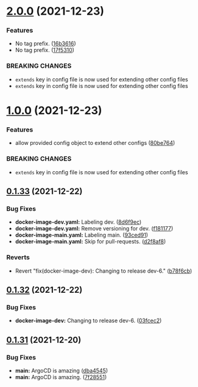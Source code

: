 # [2.0.0](https://github.com/polinchw/hello-github-webhook/compare/v1.0.0...2.0.0) (2021-12-23)


### Features

* No tag prefix. ([16b3616](https://github.com/polinchw/hello-github-webhook/commit/16b36169eb2fdddd507394029c8de95979841292))
* No tag prefix. ([17f5310](https://github.com/polinchw/hello-github-webhook/commit/17f5310b17fc5a771900988b47efa5f23d3312a9))


### BREAKING CHANGES

* `extends` key in config file is now used for extending other config files
* `extends` key in config file is now used for extending other config files



# [1.0.0](https://github.com/polinchw/hello-github-webhook/compare/v0.1.33...v1.0.0) (2021-12-23)


### Features

* allow provided config object to extend other configs ([80be764](https://github.com/polinchw/hello-github-webhook/commit/80be76459574aea6bf437ca0e4cac7c9d6996d88))


### BREAKING CHANGES

* `extends` key in config file is now used for extending other config files



## [0.1.33](https://github.com/polinchw/hello-github-webhook/compare/v0.1.32...v0.1.33) (2021-12-22)


### Bug Fixes

* **docker-image-dev.yaml:** Labeling dev. ([8d6f9ec](https://github.com/polinchw/hello-github-webhook/commit/8d6f9ec16cc01be58bb76c692e576a9b60a0ae2f))
* **docker-image-dev.yaml:** Remove versioning for dev. ([f181177](https://github.com/polinchw/hello-github-webhook/commit/f181177e7bee51d1d86b3a94bd6618734f4027fd))
* **docker-image-main.yaml:** Labeling main. ([93ced91](https://github.com/polinchw/hello-github-webhook/commit/93ced91c34db46275431b7da7b396dfceea71ee2))
* **docker-image-main.yaml:** Skip for pull-requests. ([d2f8af8](https://github.com/polinchw/hello-github-webhook/commit/d2f8af8166e07568992621b841ecf88d549a3977))


### Reverts

* Revert "fix(docker-image-dev): Changing to release dev-6." ([b78f6cb](https://github.com/polinchw/hello-github-webhook/commit/b78f6cb096861737af30c9d85fe04d56346903c6))



## [0.1.32](https://github.com/polinchw/hello-github-webhook/compare/v0.1.31...v0.1.32) (2021-12-22)


### Bug Fixes

* **docker-image-dev:** Changing to release dev-6. ([03fcec2](https://github.com/polinchw/hello-github-webhook/commit/03fcec2916b4b2e67b17e3867e05aafb8d9b2a77))



## [0.1.31](https://github.com/polinchw/hello-github-webhook/compare/v0.1.30...v0.1.31) (2021-12-20)


### Bug Fixes

* **main:** ArgoCD is amazing ([dba4545](https://github.com/polinchw/hello-github-webhook/commit/dba4545138fe33a12190b238f2c69f914e5d204a))
* **main:** ArgoCD is amazing. ([7f28551](https://github.com/polinchw/hello-github-webhook/commit/7f28551438c67c0870cf01f8d98fb8c5a4cca6e0))



